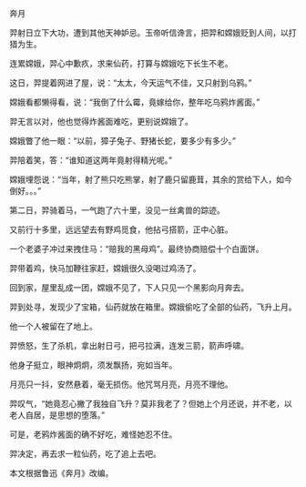 
奔月

羿射日立下大功，遭到其他天神妒忌。玉帝听信谗言，把羿和嫦娥贬到人间，以打猎为生。

连累嫦娥，羿心中歉疚，求来仙药，打算与嫦娥吃下长生不老。

这日，羿提着网进了屋，说：“太太，今天运气不佳，又只射到乌鸦。”

嫦娥看都懒得看，说：“我倒了什么霉，竟嫁给你，整年吃乌鸦炸酱面。”
 
羿无言以对，他也觉得炸酱面难吃，更别说嫦娥了。
 
嫦娥瞥了他一眼：“以前，獐子兔子、野猪长蛇，要多少有多少。”

羿陪着笑，答：“谁知道这两年竟射得精光呢。”

嫦娥埋怨说：“当年，射了熊只吃熊掌，射了鹿只留鹿茸，其余的赏给下人，如今倒好。。。”

第二日，羿骑着马，一气跑了六十里，没见一丝禽兽的踪迹。

又前行十多里，远远望去有野鸡觅食，他拈弓搭箭，正中心脏。

一个老婆子冲过来拽住马：“赔我的黑母鸡”。最终协商赔偿十个白面饼。

羿带着鸡，快马加鞭往家赶，嫦娥很久没喝过鸡汤了。

回到家，屋里乱成一团，嫦娥不见了，下人只见一个黑影向月奔去。
 
羿到处寻，发现少了宝箱，仙药就放在箱里。嫦娥偷吃了全部的仙药，飞升上月。

他一个人被留在了地上。

羿愤怒，生了杀机，拿出射日弓，把弓拉满，连发三箭，箭声呼啸。

他身子挺立，眼神炯炯，须发飘扬，宛如当年。
 
月亮只一抖，安然悬着，毫无损伤。他咒骂月亮，月亮不理他。
 
羿叹气，“她竟忍心撇了我独自飞升？莫非我老了？但她上个月还说，并不老，以老人自居，是思想的堕落。” 
 
可是，老鸦炸酱面的确不好吃，难怪她忍不住。 
 
羿决定，再去求一粒仙药，吃了追上去吧。

本文根据鲁迅《奔月》改编。
